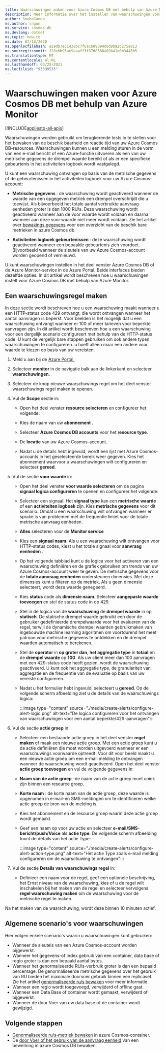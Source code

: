 ```yaml
---
title: Waarschuwingen maken voor Azure Cosmos DB met behulp van Azure Monitor
description: Meer informatie over het instellen van waarschuwingen voor Azure Cosmos DB met behulp van Azure Monitor.
author: SnehaGunda
ms.author: sngun
ms.service: cosmos-db
ms.devlang: dotnet
ms.topic: how-to
ms.date: 07/16/2020
ms.openlocfilehash: e29db7e31438bc7f6ac609384d0d9b92c275e813
ms.sourcegitcommit: f28ebb95ae9aaaff3f87d8388a09b41e0b3445b5
ms.translationtype: MT
ms.contentlocale: nl-NL
ms.lasthandoff: 03/29/2021
ms.locfileid: "93339535"
---
```

# <a name="create-alerts-for-azure-cosmos-db-using-azure-monitor"></a>Waarschuwingen maken voor Azure Cosmos DB met behulp van Azure Monitor
[!INCLUDE[appliesto-all-apis](includes/appliesto-all-apis.md)]

Waarschuwingen worden gebruikt om terugkerende tests in te stellen voor het bewaken van de beschik baarheid en reactie tijd van uw Azure Cosmos DB-resources. Waarschuwingen kunnen u een melding sturen in de vorm van een e-mail bericht of een Azure-functie uitvoeren als een van uw metrische gegevens de drempel waarde bereikt of als er een specifieke gebeurtenis in het activiteiten logboek wordt vastgelegd.

U kunt een waarschuwing ontvangen op basis van de metrische gegevens of de gebeurtenissen in het activiteiten logboek voor uw Azure Cosmos-account:

* **Metrische gegevens** : de waarschuwing wordt geactiveerd wanneer de waarde van een opgegeven metriek een drempel overschrijdt die u toewijst. Als bijvoorbeeld het totale aantal verbruikte aanvraag eenheden groter is dan 1000 RU/s. Deze waarschuwing wordt geactiveerd wanneer aan de voor waarde wordt voldaan en daarna wanneer aan deze voor waarde niet meer wordt voldaan. Zie het artikel over [bewakings gegevens](monitor-cosmos-db-reference.md#metrics) voor een overzicht van de beschik bare metrieken in azure Cosmos db.

* **Activiteiten logboek gebeurtenissen** : deze waarschuwing wordt geactiveerd wanneer een bepaalde gebeurtenis zich voordoet. Bijvoorbeeld wanneer de sleutels van uw Azure Cosmos-account worden geopend of vernieuwd.

U kunt waarschuwingen instellen in het deel venster Azure Cosmos DB of de Azure Monitor-service in de Azure Portal. Beide interfaces bieden dezelfde opties. In dit artikel wordt beschreven hoe u waarschuwingen instelt voor Azure Cosmos DB met behulp van Azure Monitor.

## <a name="create-an-alert-rule"></a>Een waarschuwingsregel maken

In deze sectie wordt beschreven hoe u een waarschuwing maakt wanneer u een HTTP-status code 429 ontvangt, die wordt ontvangen wanneer het aantal aanvragen is beperkt. Voor beelden is het mogelijk dat u een waarschuwing ontvangt wanneer er 100 of meer tarieven voor beperkte aanvragen zijn. In dit artikel wordt beschreven hoe u een waarschuwing voor een dergelijk scenario configureert met behulp van de HTTP-status code. U kunt de vergelijk bare stappen gebruiken om ook andere typen waarschuwingen te configureren. u hoeft alleen maar een andere voor waarde te kiezen op basis van uw vereisten.

1. Meld u aan bij de [Azure Portal.](https://portal.azure.com/)

1. Selecteer **monitor** in de navigatie balk aan de linkerkant en selecteer **waarschuwingen**.

1. Selecteer de knop nieuwe waarschuwings regel om het deel venster waarschuwings regel maken te openen.  

1. Vul de **Scope** sectie in:

   * Open het deel venster **resource selecteren** en configureer het volgende:

   * Kies de naam van uw **abonnement** .

   * Selecteer **Azure Cosmos DB accounts** voor het **resource type**.

   * De **locatie** van uw Azure Cosmos-account.

   * Nadat u de details hebt ingevuld, wordt een lijst met Azure Cosmos-accounts in het geselecteerde bereik weer gegeven. Kies het abonnement waarvoor u waarschuwingen wilt configureren en selecteer **gereed**.

1. Vul de sectie **voor waarde** in:

   * Open het deel venster **voor waarde selecteren** om de pagina **signaal logica configureren** te openen en configureer het volgende:

   * Selecteer een signaal. Het **signaal type** kan een **metrische waarde** of een **activiteiten logboek** zijn. Kies **metrische gegevens** voor dit scenario. Omdat u een waarschuwing wilt ontvangen wanneer er sprake is van problemen met de frequentie limiet voor de totale metrische aanvraag eenheden.

   * **Alles** selecteren voor de **Monitor service**

   * Kies een **signaal naam**. Als u een waarschuwing wilt ontvangen voor HTTP-status codes, kiest u het totale signaal voor **aanvraag eenheden** .

   * Op het volgende tabblad kunt u de logica voor het activeren van een waarschuwing definiëren en de grafiek gebruiken om trends van uw Azure Cosmos-account weer te geven. De metrische gegevens voor de **totale aanvraag eenheden** ondersteunen dimensies. Met deze dimensies kunt u filteren op de metriek. Als u geen dimensie selecteert, wordt deze waarde genegeerd.

   * Kies **status** code als **dimensie naam**. Selecteer **aangepaste waarde toevoegen** en stel de status code in op 429.

   * Stel in de logica van de **waarschuwing** de **drempel waarde** in op **statisch**. De statische drempel waarde gebruikt een door de gebruiker gedefinieerde drempelwaarde voor het evalueren van de regel, terwijl de dynamische drempel waarden gebruikmaken van ingebouwde machine learning algoritmen om voortdurend het meet patroon voor metrische gegevens te ontdekken en de drempel waarden automatisch te berekenen.

   * Stel de **operator** in **op groter dan**, **het aggregatie type** in **totaal** en de **drempel waarde** op **100**. Als uw client meer dan 100 aanvragen met een 429-status code heeft gezien, wordt de waarschuwing geactiveerd. U kunt ook het aggregatie type, de granulariteit van aggregatie en de frequentie van de evaluatie op basis van uw vereiste configureren.

   * Nadat u het formulier hebt ingevuld, selecteert u **gereed**. Op de volgende scherm afbeelding ziet u de details van de waarschuwings logica:

     :::image type="content" source="./media/create-alerts/configure-alert-logic.png" alt-text="De logica configureren voor het ontvangen van waarschuwingen voor een aantal beperkte/429-aanvragen":::

1. Vul de sectie **actie groep** in:

   * Selecteer een bestaande actie groep in het deel venster **regel maken** of maak een nieuwe actie groep. Met een actie groep kunt u de actie definiëren die moet worden uitgevoerd wanneer er een waarschuwings voorwaarde optreedt. Voor dit voor beeld maakt u een nieuwe actie groep om een e-mail melding te ontvangen wanneer de waarschuwing wordt geactiveerd. Open het deel venster **actie groep toevoegen** en vul de volgende gegevens in:

   * **Naam van de actie groep** -de naam van de actie groep moet uniek zijn binnen een resource groep.

   * **Korte naam** : de korte naam van de actie groep, deze waarde is opgenomen in e-mail-en SMS-meldingen om te identificeren welke actie groep de bron van de melding is.

   * Kies het abonnement en de resource groep waarin deze actie groep wordt gemaakt.  

   * Geef een naam op voor uw actie en selecteer **e-mail/SMS-bericht/push/Voice** als **actie type**. De volgende scherm afbeelding toont de details van het actie Type:

     :::image type="content" source="./media/create-alerts/configure-alert-action-type.png" alt-text="Het actie Type zoals e-mail melding configureren om de waarschuwing te ontvangen":::

1. Vul de sectie **Details van waarschuwings regel** in:

   * Definieer een naam voor de regel, geef een optionele beschrijving, het Ernst niveau van de waarschuwing, kies of u de regel wilt inschakelen bij het maken van de regel en selecteer vervolgens **regel waarschuwing maken** om de waarschuwing voor de metrische regel te maken.

Na het maken van de waarschuwing, wordt deze binnen 10 minuten actief.

## <a name="common-alerting-scenarios"></a>Algemene scenario's voor waarschuwingen

Hier volgen enkele scenario's waarin u waarschuwingen kunt gebruiken:

* Wanneer de sleutels van een Azure Cosmos-account worden bijgewerkt.
* Wanneer het gegevens-of index gebruik van een container, data base of regio groter is dan een bepaald aantal bytes.
* Wanneer het genormaliseerde RU/s-verbruik groter is dan een bepaald percentage. De genormaliseerde metrische gegevens over het gebruik van RU bieden het maximale doorvoer gebruik binnen een replicaset. Zie het artikel [genormaliseerde ru/s bewaken](monitor-normalized-request-units.md) voor meer informatie.  
* Wanneer een regio wordt toegevoegd, verwijderd of offline gaat.
* Wanneer een Data Base of container wordt gemaakt, verwijderd of bijgewerkt.
* Wanneer de door Voer van uw data base of de container wordt gewijzigd.

## <a name="next-steps"></a>Volgende stappen

* [Genormaliseerde ru/s-metriek bewaken](monitor-normalized-request-units.md) in azure Cosmos-container.
* De [door Voer of het gebruik van de aanvraag eenheid](monitor-request-unit-usage.md) van een bewerking in azure Cosmos DB bewaken.